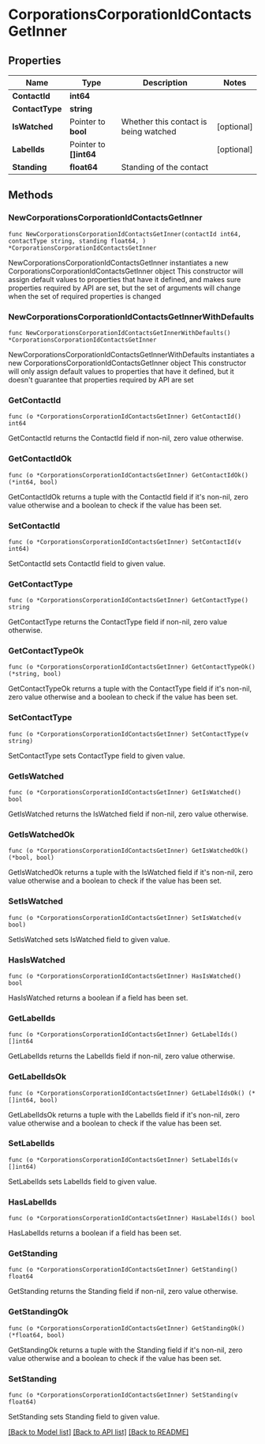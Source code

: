 # CorporationsCorporationIdContactsGetInner

## Properties

Name | Type | Description | Notes
------------ | ------------- | ------------- | -------------
**ContactId** | **int64** |  | 
**ContactType** | **string** |  | 
**IsWatched** | Pointer to **bool** | Whether this contact is being watched | [optional] 
**LabelIds** | Pointer to **[]int64** |  | [optional] 
**Standing** | **float64** | Standing of the contact | 

## Methods

### NewCorporationsCorporationIdContactsGetInner

`func NewCorporationsCorporationIdContactsGetInner(contactId int64, contactType string, standing float64, ) *CorporationsCorporationIdContactsGetInner`

NewCorporationsCorporationIdContactsGetInner instantiates a new CorporationsCorporationIdContactsGetInner object
This constructor will assign default values to properties that have it defined,
and makes sure properties required by API are set, but the set of arguments
will change when the set of required properties is changed

### NewCorporationsCorporationIdContactsGetInnerWithDefaults

`func NewCorporationsCorporationIdContactsGetInnerWithDefaults() *CorporationsCorporationIdContactsGetInner`

NewCorporationsCorporationIdContactsGetInnerWithDefaults instantiates a new CorporationsCorporationIdContactsGetInner object
This constructor will only assign default values to properties that have it defined,
but it doesn't guarantee that properties required by API are set

### GetContactId

`func (o *CorporationsCorporationIdContactsGetInner) GetContactId() int64`

GetContactId returns the ContactId field if non-nil, zero value otherwise.

### GetContactIdOk

`func (o *CorporationsCorporationIdContactsGetInner) GetContactIdOk() (*int64, bool)`

GetContactIdOk returns a tuple with the ContactId field if it's non-nil, zero value otherwise
and a boolean to check if the value has been set.

### SetContactId

`func (o *CorporationsCorporationIdContactsGetInner) SetContactId(v int64)`

SetContactId sets ContactId field to given value.


### GetContactType

`func (o *CorporationsCorporationIdContactsGetInner) GetContactType() string`

GetContactType returns the ContactType field if non-nil, zero value otherwise.

### GetContactTypeOk

`func (o *CorporationsCorporationIdContactsGetInner) GetContactTypeOk() (*string, bool)`

GetContactTypeOk returns a tuple with the ContactType field if it's non-nil, zero value otherwise
and a boolean to check if the value has been set.

### SetContactType

`func (o *CorporationsCorporationIdContactsGetInner) SetContactType(v string)`

SetContactType sets ContactType field to given value.


### GetIsWatched

`func (o *CorporationsCorporationIdContactsGetInner) GetIsWatched() bool`

GetIsWatched returns the IsWatched field if non-nil, zero value otherwise.

### GetIsWatchedOk

`func (o *CorporationsCorporationIdContactsGetInner) GetIsWatchedOk() (*bool, bool)`

GetIsWatchedOk returns a tuple with the IsWatched field if it's non-nil, zero value otherwise
and a boolean to check if the value has been set.

### SetIsWatched

`func (o *CorporationsCorporationIdContactsGetInner) SetIsWatched(v bool)`

SetIsWatched sets IsWatched field to given value.

### HasIsWatched

`func (o *CorporationsCorporationIdContactsGetInner) HasIsWatched() bool`

HasIsWatched returns a boolean if a field has been set.

### GetLabelIds

`func (o *CorporationsCorporationIdContactsGetInner) GetLabelIds() []int64`

GetLabelIds returns the LabelIds field if non-nil, zero value otherwise.

### GetLabelIdsOk

`func (o *CorporationsCorporationIdContactsGetInner) GetLabelIdsOk() (*[]int64, bool)`

GetLabelIdsOk returns a tuple with the LabelIds field if it's non-nil, zero value otherwise
and a boolean to check if the value has been set.

### SetLabelIds

`func (o *CorporationsCorporationIdContactsGetInner) SetLabelIds(v []int64)`

SetLabelIds sets LabelIds field to given value.

### HasLabelIds

`func (o *CorporationsCorporationIdContactsGetInner) HasLabelIds() bool`

HasLabelIds returns a boolean if a field has been set.

### GetStanding

`func (o *CorporationsCorporationIdContactsGetInner) GetStanding() float64`

GetStanding returns the Standing field if non-nil, zero value otherwise.

### GetStandingOk

`func (o *CorporationsCorporationIdContactsGetInner) GetStandingOk() (*float64, bool)`

GetStandingOk returns a tuple with the Standing field if it's non-nil, zero value otherwise
and a boolean to check if the value has been set.

### SetStanding

`func (o *CorporationsCorporationIdContactsGetInner) SetStanding(v float64)`

SetStanding sets Standing field to given value.



[[Back to Model list]](../README.md#documentation-for-models) [[Back to API list]](../README.md#documentation-for-api-endpoints) [[Back to README]](../README.md)


